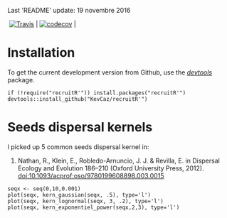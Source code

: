 Last 'README' update: 19 novembre 2016

 [![Travis](https://travis-ci.org/KevCaz/graphicsutils.svg?branch=master)](https://travis-ci.org/KevCaz/graphicsutils)
|
[![codecov](https://codecov.io/gh/KevCaz/graphicsutils/branch/master/graph/badge.svg)](https://codecov.io/gh/KevCaz/graphicsutils)
|

Installation
============

To get the current development version from Github, use the
[*devtools*](http://cran.r-project.org/web/packages/devtools/index.html)
package.

    if (!require("recruitR'")) install.packages("recruitR'")
    devtools::install_github("KevCaz/recruitR'")

Seeds dispersal kernels
=======================

I picked up 5 common seeds dispersal kernel in:

1.  Nathan, R., Klein, E., Robledo-Arnuncio, J. J. & Revilla, E. in
    Dispersal Ecology and Evolution 186–210 (Oxford University
    Press, 2012).
    [doi:10.1093/acprof:oso/9780199608898.003.0015](https://doi.org/10.1093/acprof:oso/9780199608898.003.0015)

<!-- -->

    seqx <- seq(0,10,0.001)
    plot(seqx, kern_gaussian(seqx, .5), type='l')
    plot(seqx, kern_lognormal(seqx, 3, .2), type='l')
    plot(seqx, kern_exponentiel_power(seqx,2,3), type='l')
